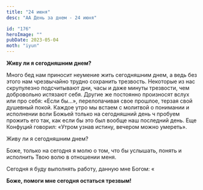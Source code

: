 ```yaml
---
title: "24 июня"
desc: "АА День за днем - 24 июня"

id: "176"
heroImage: ""
pubDate: 2023-05-04
moth: "iyun"
---
```


**Живу ли я сегодняшним днем?**

Много бед нам приносит неумение жить сегодняшним днем, а ведь без этого нам
чрезвычайно трудно сохранить трезвость. Некоторые из нас скрупулезно
подсчитывают дни, часы и даже минуты трезвости, чем добровольно истязают себя.
Другие же постоянно произносят вслух или про себя: «Если бы…», перелопачивая
свое прошлое, терзая свой душевный покой. Каждое утро мы встаем с молитвой о
понимании и исполнении воли Божьей только на сегодняшний день ч пробуем
прожить его так, как если бы это был вообще наш последний день. Еще Конфуций
говорил: «Утром узнав истину, вечером можно умереть».

Живу ли я сегодняшним днем?

Боже, только на сегодня я молю о том, что бы услышать, понять и исполнить Твою
волю в отношении меня.

Сегодня я буду выполнять работу, данную мне Богом: «

**Боже, помоги мне сегодня остаться трезвым!**
